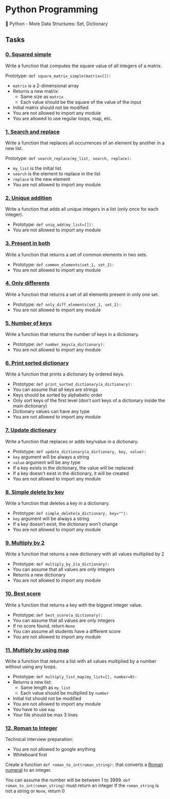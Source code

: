 # Python Programming

:snake: Python - More Data Structures: Set, Dictionary

## Tasks

### [0. Squared simple]()
Write a function that computes the square value of all integers of a matrix.

Prototype: `def square_matrix_simple(matrix=[]):`
- `matrix` is a 2-dimensional array
- Returns a new matrix:
  - Same size as `matrix`
  - Each value should be the square of the value of the input
- Initial matrix should not be modified
- You are not allowed to import any module
- You are allowed to use regular loops, map, etc.

### [1. Search and replace]()

Write a function that replaces all occurrences of an element by another in a new list.

Prototype: `def search_replace(my_list, search, replace):`
- `my_list` is the initial list
- `search` is the element to replace in the list
- `replace` is the new element
- You are not allowed to import any module

### [2. Unique addition]()
Write a function that adds all unique integers in a list (only once for each integer).

- Prototype: `def uniq_add(my_list=[]):`
- You are not allowed to import any module

### [3. Present in both]()
Write a function that returns a set of common elements in two sets.

- Prototype: `def common_elements(set_1, set_2):`
- You are not allowed to import any module

### [4. Only differents]()
Write a function that returns a set of all elements present in only one set.

- Prototype: `def only_diff_elements(set_1, set_2):`
- You are not allowed to import any module

### [5. Number of keys]()
Write a function that returns the number of keys in a dictionary.

- Prototype: `def number_keys(a_dictionary):`
- You are not allowed to import any module

### [6. Print sorted dictionary]()
Write a function that prints a dictionary by ordered keys.

- Prototype: `def print_sorted_dictionary(a_dictionary):`
- You can assume that all keys are strings
- Keys should be sorted by alphabetic order
- Only sort keys of the first level (don’t sort keys of a dictionary inside the main dictionary)
- Dictionary values can have any type
- You are not allowed to import any module

### [7. Update dictionary]()
Write a function that replaces or adds key/value in a dictionary.

- Prototype: `def update_dictionary(a_dictionary, key, value):`
- `key` argument will be always a string
- `value` argument will be any type
- If a key exists in the dictionary, the value will be replaced
- If a key doesn’t exist in the dictionary, it will be created
- You are not allowed to import any module

### [8. Simple delete by key]()
Write a function that deletes a key in a dictionary.

- Prototype: `def simple_delete(a_dictionary, key=""):`
- `key` argument will be always a string
- If a key doesn’t exist, the dictionary won’t change
- You are not allowed to import any module

### [9. Multiply by 2]()
Write a function that returns a new dictionary with all values multiplied by 2

- Prototype: `def multiply_by_2(a_dictionary):`
- You can assume that all values are only integers
- Returns a new dictionary
- You are not allowed to import any module

### [10. Best score]()
Write a function that returns a key with the biggest integer value.

- Prototype: `def best_score(a_dictionary):`
- You can assume that all values are only integers
- If no score found, return `None`
- You can assume all students have a different score
- You are not allowed to import any module

### [11. Multiply by using map]()
Write a function that returns a list with all values multiplied by a number without using any loops.

- Prototype: `def multiply_list_map(my_list=[], number=0):`
- Returns a new list:
     - Same length as `my_list`
     - Each value should be multiplied by `number`
- Initial list should not be modified
- You are not allowed to import any module
- You have to use `map`
- Your file should be max 3 lines

### [12. Roman to Integer]()
Technical interview preparation:

- You are not allowed to google anything
- Whiteboard first

Create a function `def roman_to_int(roman_string):` that converts a [Roman numeral](https://en.wikipedia.org/wiki/Roman_numerals) to an integer.

You can assume the number will be between 1 to 3999.
`def roman_to_int(roman_string)` must return an integer
If the `roman_string` is not a string or `None`, return 0